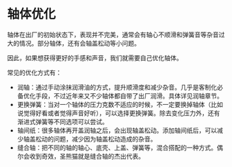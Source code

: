 # 轴体优化

轴体在出厂的初始状态下，表现并不完美，通常会有轴心不顺滑和弹簧音等杂音过大的情况。部分轴体，还有会轴盖松动等小问题。

因此，如果想获得更好的手感和声音，我们就需要自己优化轴体。

常见的优化方式有：

* 润轴：通过手动涂抹润滑油的方式，提升顺滑度和减少杂音。几乎是客制化必备优化手段，不过近年来又不少轴体都自带了出厂润滑。具体详见润轴章节。
* 更换弹簧：当对一个轴体的压力克数不适应的时候，不一定要换掉轴体（比如说觉得好看或者觉得声音好听），可以选择更换弹簧。除去变化压力外，还有渐进式弹簧等不同选项可以尝试。
* 轴间纸：很多轴体再开盖润轴之后，会出现轴盖松动。添加轴间纸后，可以减少轴盖松动的问题，减少因为轴盖松动造成的杂音。
* 缝合轴：把不同的轴的轴心、底壳、上盖、弹簧等，混合搭配的一种方式。偶尔会收到奇效，圣熊猫就是缝合轴的杰出代表。

